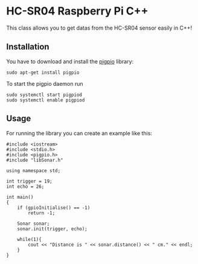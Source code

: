 # HC-SR04 Raspberry Pi C++
This class allows you to get datas from the HC-SR04 sensor easily in C++!

## Installation

You have to download and install the [pigpio](https://abyz.me.uk/rpi/pigpio/) library:

```
sudo apt-get install pigpio
```

To start the pigpio daemon run

```
sudo systemctl start pigpiod
sudo systemctl enable pigpiod
```

## Usage

For running the library you can create an example like this:

```
#include <iostream>
#include <stdio.h>
#include <pigpio.h>
#include "libSonar.h"

using namespace std;

int trigger = 19;
int echo = 26;

int main()
{
    if (gpioInitialise() == -1)
        return -1;

    Sonar sonar;
    sonar.init(trigger, echo);

    while(1){
        cout << "Distance is " << sonar.distance() << " cm." << endl;
    }
}

```
